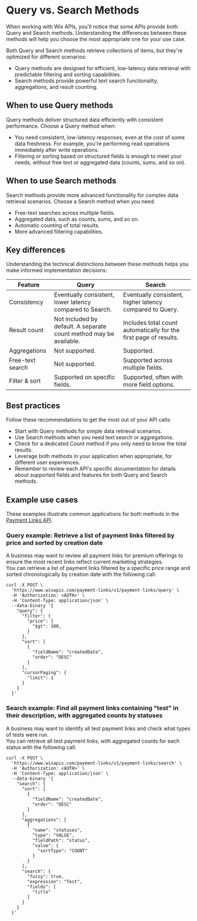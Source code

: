 # Query vs. Search Methods

When working with Wix APIs, you'll notice that some APIs provide both Query and Search methods. Understanding the differences between these methods will help you choose the most appropriate one for your use case.

Both Query and Search methods retrieve collections of items, but they're optimized for different scenarios:
- Query methods are designed for efficient, low-latency data retrieval with predictable filtering and sorting capabilities.
- Search methods provide powerful text search functionality, aggregations, and result counting.

## When to use Query methods
Query methods deliver structured data efficiently with consistent performance. Choose a Query method when:
- You need consistent, low-latency responses, even at the cost of some data freshness. For example, you're performing read operations immediately after write operations.
- Filtering or sorting based on structured fields is enough to meet your needs, without free text or aggregated data (counts, sums, and so on).


## When to use Search methods
Search methods provide more advanced functionality for complex data retrieval scenarios.  Choose a Search method when you need:
- Free-text searches across multiple fields.
- Aggregated data, such as counts, sums, and so on.
- Automatic counting of total results.
- More advanced filtering capabilities.

## Key differences
Understanding the technical distinctions between these methods helps you make informed implementation decisions:

|Feature | Query | Search |
|---|---|---|
|Consistency | Eventually consistent, lower latency compared to Search. | Eventually consistent, higher latency compared to Query.|
|Result count | Not included by default. A separate count method may be available. | Includes total count automatically for the first page of results.|
|Aggregations |Not supported. | Supported.|
|Free-text search | Not supported. | Supported across multiple fields.|
|Filter & sort | Supported on specific fields. | Supported, often with more field options. |

## Best practices
Follow these recommendations to get the most out of your API calls:

- Start with Query methods for simple data retrieval scenarios.
- Use Search methods when you need text search or aggregations.
- Check for a dedicated Count method if you only need to know the total results.
- Leverage both methods in your application when appropriate, for different user experiences.
- Remember to review each API's specific documentation for details about supported fields and features for both Query and Search methods.

## Example use cases
These examples illustrate common applications for both methods in the [Payment Links API](https://dev.wix.com/docs/rest/business-management/get-paid/payment-links/payment-links/introduction).

### Query example: Retrieve a list of payment links filtered by price and sorted by creation date
A business may want to review all payment links for premium offerings to ensure the most recent links reflect current marketing strategies.   
You can retrieve a list of payment links filtered by a specific price range and sorted chronologically by creation date with the following call:
```
curl -X POST \
  'https://www.wixapis.com/payment-links/v1/payment-links/query' \
  -H 'Authorization: <AUTH>' \
  -H 'Content-Type: application/json' \
  --data-binary '{
    "query": {
      "filter": {
        "price": {
          "$gt": 100,
        }
      },
      "sort": [
        {
          "fieldName": "createdDate",
          "order": "DESC"
        }
      ],
      "cursorPaging": {
        "limit": 1
      }
    }
  }'
```

### Search example: Find all payment links containing "test" in their description, with aggregated counts by statuses
A business may want to identify all test payment links and check what types of tests were run.  
You can retrieve all test payment links, with aggregated counts for each status with the following call:
```
curl -X POST \
  'https://www.wixapis.com/payment-links/v1/payment-links/search' \
  -H 'Authorization: <AUTH>' \
  -H 'Content-Type: application/json' \
  --data-binary '{
    "search": {
      "sort": [
        {
          "fieldName": "createdDate",
          "order": "DESC"
        }
      ],
      "aggregations": [
        {
          "name": "statuses",
          "type": "VALUE",
          "fieldPath": "status",
          "value": {
            "sortType": "COUNT"
          }
        }
      ],
      "search": {
        "fuzzy": true,
        "expression": "Test",
        "fields": [
          "title"
        ]
      }
    }
  }'
```
